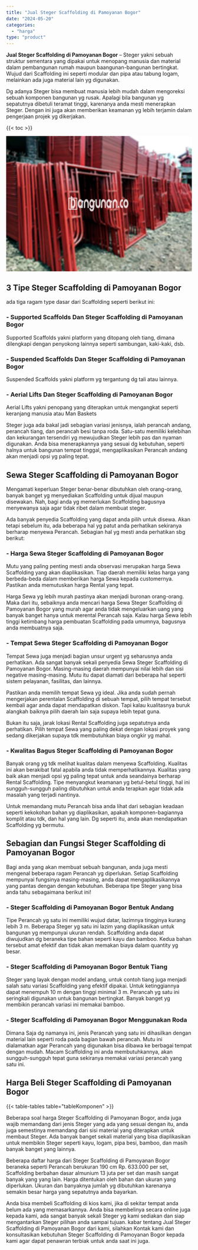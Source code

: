 ```yaml
---
title: "Jual Steger Scaffolding di Pamoyanan Bogor"
date: "2024-05-20"
categories: 
  - "harga"
type: "product"
---
```


**Jual Steger Scaffolding di Pamoyanan Bogor** – Steger yakni sebuah struktur sementara yang dipakai untuk menopang manusia dan material dalam pembangunan rumah maupun baangunan-bangunan bertingkat. Wujud dari Scaffolding ini seperti modular dan pipa atau tabung logam, melainkan ada juga material lain yg digunakan.

Dg adanya Steger bisa membuat manusia lebih mudah dalam mengoreksi sebuah komponen bangunan yg rusak. Apalagi bila bangunan yg sepatutnya dibetuli teramat tinggi, karenanya anda mesti menerapkan Steger. Dengan ini juga akan memberikan keamanan yg lebih terjamin dalam pengerjaan projek yg dikerjakan.

{{< toc >}}

![Jual Steger Scaffolding di Pamoyanan Bogor](/images/sewa-scaffolding-steger-08.png)

## 3 Tipe Steger Scaffolding di Pamoyanan Bogor

ada tiga ragam type dasar dari Scaffolding seperti berikut ini:

### \- Supported Scaffolds Dan Steger Scaffolding di Pamoyanan Bogor

Supported Scaffolds yakni platform yang ditopang oleh tiang, dimana dilengkapi dengan penyokong lainnya seperti sambungan, kaki-kaki, dsb.

### \- Suspended Scaffolds Dan Steger Scaffolding di Pamoyanan Bogor

Suspended Scaffolds yakni platform yg tergantung dg tali atau lainnya.

### \- Aerial Lifts Dan Steger Scaffolding di Pamoyanan Bogor

Aerial Lifts yakni penopang yang diterapkan untuk mengangkat seperti keranjang manusia atau Man Baskets

Steger juga ada bakal jadi sebagian variasi jenisnya, ialah perancah andang, perancah tiang, dan perancah besi tanpa roda. Satu-satu memiliki kelebihan dan kekurangan tersendiri yg mewujudkan Steger lebih pas dan nyaman digunakan. Anda bisa menerapkannya yang sesuai dg kebutuhan, seperti halnya untuk bangunan tempat tinggal, mengaplikasikan Perancah andang akan menjadi opsi yg paling tepat.

## Sewa Steger Scaffolding di Pamoyanan Bogor

Mengamati keperluan Steger benar-benar dibutuhkan oleh orang-orang, banyak banget yg menyediakan Scaffolding untuk dijual maupun disewakan. Nah, bagi anda yg memerlukan Scaffolding bagusnya menyewanya saja agar tidak ribet dalam membuat steger.

Ada banyak penyedia Scaffolding yang dapat anda pilih untuk disewa. Akan tetapi sebelum itu, ada beberapa hal yg patut anda perhatikan sekiranya berharap menyewa Perancah. Sebagian hal yg mesti anda perhatikan sbg berikut:

### \- Harga Sewa Steger Scaffolding di Pamoyanan Bogor

Mutu yang paling penting mesti anda observasi merupakan harga Sewa Scaffolding yang akan diaplikasikan. Tiap daerah memiliki kelas harga yang berbeda-beda dalam memberikan harga Sewa kepada customernya. Pastikan anda memutuskan harga Rental yang tepat.

Harga Sewa yg lebih murah pastinya akan menjadi buronan orang-orang. Maka dari itu, sebaiknya anda mencari harga Sewa Steger Scaffolding di Pamoyanan Bogor yang murah agar anda tidak mengeluarkan uang yang banyak banget hanya untuk merental Perancah saja. Kalau harga Sewa lebih tinggi ketimbang harga pembuatan Scaffolding pada umumnya, bagusnya anda membuatnya saja.

### \- Tempat Sewa Steger Scaffolding di Pamoyanan Bogor

Tempat Sewa juga menjadi bagian unsur urgent yg seharusnya anda perhatikan. Ada sangat banyak sekali penyedia Sewa Steger Scaffolding di Pamoyanan Bogor. Masing-masing daerah mempunyai nilai lebih dan sisi negative masing-masing. Mutu itu dapat diamati dari beberapa hal seperti sistem pelayanan, fasilitas, dan lainnya.

Pastikan anda memilih tempat Sewa yg ideal. Jika anda sudah pernah mengerjakan perentalan Scaffolding di sebuah tempat, pilih tempat tersebut kembali agar anda dapat mendapatkan diskon. Tapi kalau kualitasnya buruk alangkah baiknya pilih daerah lain saja supaya lebih tepat guna.

Bukan itu saja, jarak lokasi Rental Scaffolding juga sepatutnya anda perhatikan. Pilih tempat Sewa yang paling dekat dengan lokasi proyek yang sedang dikerjakan supaya tdk membutuhkan biaya ongkir yg mahal.

### \- Kwalitas Bagus Steger Scaffolding di Pamoyanan Bogor

Banyak orang yg tdk melihat kualitas dalam menyewa Scaffolding. Kualitas ini akan berakibat fatal apabila anda tidak memperhatikannya. Kualitas yang baik akan menjadi opsi yg paling tepat untuk anda seandainya berharap Rental Scaffolding. Tipe menyangkut keamanan yg betul-betul tinggi, hal ini sungguh-sungguh paling dibutuhkan untuk anda terapkan agar tidak ada masalah yang terjadi nantinya.

Untuk memandang mutu Perancah bisa anda lihat dari sebagian keadaan seperti kekokohan bahan yg diaplikasikan, apakah komponen-bagiannya komplit atau tdk, dan hal yang lain. Dg seperti itu, anda akan mendapatkan Scaffolding yg bermutu.

## Sebagian dan Fungsi Steger Scaffolding di Pamoyanan Bogor

Bagi anda yang akan membuat sebuah bangunan, anda juga mesti mengenal beberapa ragam Perancah yg diperlukan. Setiap Scaffolding mempunyai fungsinya masing-masing, anda dapat mengaplikasikannya yang pantas dengan dengan kebutuhan. Beberapa tipe Steger yang bisa anda tahu sebagaimana berikut ini!

### \- Steger Scaffolding di Pamoyanan Bogor Bentuk Andang

Tipe Perancah yg satu ini memiliki wujud datar, lazimnya tingginya kurang lebih 3 m. Beberapa Steger yg satu ini lazim yang diaplikasikan untuk bangunan yg mempunyai ukuran rendah. Scaffolding anda dapat diwujudkan dg beraneka tipe bahan seperti kayu dan bamboo. Kedua bahan tersebut amat efektif dan tidak akan memakan biaya dalam quantity yg besar.

### \- Steger Scaffolding di Pamoyanan Bogor Bentuk Tiang

Steger yang layak dengan model andang, untuk contoh tiang juga menjadi salah satu variasi Scaffolding yang efektif dipakai. Untuk ketinggiannya dapat menempuh 10 m dengan tinggi minimal 3 m. Perancah yg satu ini seringkali digunakan untuk bangunan bertingkat. Banyak banget yg membikin perancah variasi ini memakai bamboo.

### \- Steger Scaffolding di Pamoyanan Bogor Menggunakan Roda

Dimana Saja dg namanya ini, jenis Perancah yang satu ini dihasilkan dengan material lain seperti roda pada bagian bawah perancah. Mutu ini dialamatkan agar Perancah yang digunakan bisa dibawa ke berbagai tempat dengan mudah. Macam Scaffolding ini anda membutuhkannya, akan sungguh-sungguh tepat guna sekiranya memakai variasi perancah yang satu ini.

## Harga Beli Steger Scaffolding di Pamoyanan Bogor

{{< table-tables table="tableKomponen" >}}

Beberapa soal harga Steger Scaffolding di Pamoyanan Bogor, anda juga wajib memandang dari jenis Steger yang ada yang sesuai dengan itu, anda juga semestinya memandang dari sisi material yang diterapkan untuk membaut Steger. Ada banyak banget sekali material yang bisa diaplikasikan untuk membikin Steger seperti kayu, logam, pipa besi, bamboo, dan masih banyak banget yang lainnya.

Beberapa daftar harga dari Steger Scaffolding di Pamoyanan Bogor beraneka seperti Perancah berukuran 190 cm Rp. 633.000 per set, Scaffolding berbahan dasar almunium 13 juta per set dan masih sangat banyak yang yang lain. Harga ditentukan oleh bahan dan ukuran yang diperlukan. Ukuran dan banyaknya jumlah yg dibutuhkan karenanya semakin besar harga yang sepatutnya anda bayarkan.

Anda bisa membeli Scaffolding di kios kami, jika di sekitar tempat anda belum ada yang memasarkannya. Anda bisa membelinya secara online juga kepada kami, ada sangat banyak sekali Steger yg kami sediakan dan siap mengantarkan Steger pilihan anda sampai tujuan. kabar tentang Jual Steger Scaffolding di Pamoyanan Bogor dari kami, silahkan Kontak kami dan konsultasikan kebutuhan Steger Scaffolding di Pamoyanan Bogor kepada kami agar dapat penawran terbiak untuk anda saat ini juga.
